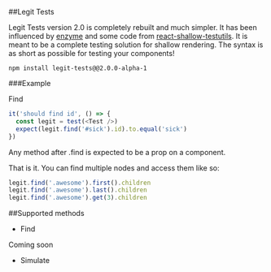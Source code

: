 ##Legit Tests

Legit Tests version 2.0 is completely rebuilt and much simpler. It has been influenced by [enzyme](https://github.com/airbnb/enzyme) and some code from [react-shallow-testutils](https://github.com/sheepsteak/react-shallow-testutils). It is meant to be a complete testing solution for shallow rendering. The syntax is as short as possible for testing your components!

```
npm install legit-tests@@2.0.0-alpha-1
```

###Example

Find

```js
it('should find id', () => {
  const legit = test(<Test />)
  expect(legit.find('#sick').id).to.equal('sick')
})

```

Any method after .find is expected to be a prop on a component.

That is it. You can find multiple nodes and access them like so:

```js
legit.find('.awesome').first().children
legit.find('.awesome').last().children
legit.find('.awesome').get(3).children
```


##Supported methods

- Find

Coming soon

- Simulate